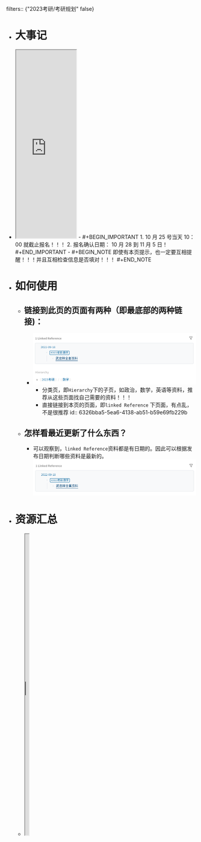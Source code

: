 filters:: {"2023考研/考研规划" false}

- # 大事记
- <iframe src="https://httishere.gitee.io/notion/new/mul-days-matter.html?msg=考研-2022/12/24,正式报名开始-2022/10/05,正式报名结束-2022/10/25,准考证下载-2022/12/14&created=2022/9/18" width="160"height="500"></iframe>
	- #+BEGIN_IMPORTANT
	  1. 10 月 25 号当天 10：00 就截止报名！！！
	  2. 报名确认日期： 10 月 28 到 11 月 5 日！
	  #+END_IMPORTANT
	- #+BEGIN_NOTE
	  即使有本页提示，也一定要互相提醒！！！并且互相检查信息是否填对！！！
	  #+END_NOTE
- # 如何使用
	- ## 链接到此页的页面有两种（即最底部的两种链接)：
		- ![image.png](../assets/image_1663483215878_0.png)
			- 分类页，即`Hierarchy`下的子页，如政治，数学，英语等资料，推荐从这些页面找自己需要的资料！！！
			- 直接链接到本页的页面，即`linked Reference` 下页面，有点乱，不是很推荐
			  id:: 6326bba5-5ea6-4138-ab51-b59e69fb229b
	- ## 怎样看最近更新了什么东西？
		- 可以观察到，`linked Reference`资料都是有日期的。因此可以根据发布日期判断哪些资料是最新的。 ![image.png](../assets/image_1663483447203_0.png)
- # 资源汇总
	- <iframe src="https://www.kdocs.cn/l/caeAtwilgTMz?su=n9gnlo" width="10"height="800"></iframe>
